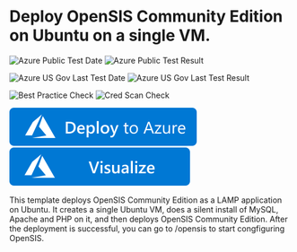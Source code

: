 # Deploy OpenSIS Community Edition on Ubuntu on a single VM.

![Azure Public Test Date](https://azurequickstartsservice.blob.core.windows.net/badges/opensis-singlevm-ubuntu/PublicLastTestDate.svg)
![Azure Public Test Result](https://azurequickstartsservice.blob.core.windows.net/badges/opensis-singlevm-ubuntu/PublicDeployment.svg)

![Azure US Gov Last Test Date](https://azurequickstartsservice.blob.core.windows.net/badges/opensis-singlevm-ubuntu/FairfaxLastTestDate.svg)
![Azure US Gov Last Test Result](https://azurequickstartsservice.blob.core.windows.net/badges/opensis-singlevm-ubuntu/FairfaxDeployment.svg)

![Best Practice Check](https://azurequickstartsservice.blob.core.windows.net/badges/opensis-singlevm-ubuntu/BestPracticeResult.svg)
![Cred Scan Check](https://azurequickstartsservice.blob.core.windows.net/badges/opensis-singlevm-ubuntu/CredScanResult.svg)

[![Deploy to Azure](https://raw.githubusercontent.com/Azure/azure-quickstart-templates/master/1-CONTRIBUTION-GUIDE/images/deploytoazure.svg?sanitize=true)](https://portal.azure.com/#create/Microsoft.Template/uri/https%3A%2F%2Fraw.githubusercontent.com%2Fazure%2Fazure-quickstart-templates%2Fmaster%2Fopensis-singlevm-ubuntu%2F%2Fazuredeploy.json) 
[![Visualize](https://raw.githubusercontent.com/Azure/azure-quickstart-templates/master/1-CONTRIBUTION-GUIDE/images/visualizebutton.svg?sanitize=true)](http://armviz.io/#/?load=https%3A%2F%2Fraw.githubusercontent.com%2FAzure%2Fazure-quickstart-templates%2Fmaster%opensis-singlevm-ubuntu%2Fazuredeploy.json)

This template deploys OpenSIS Community Edition as a LAMP application on Ubuntu. It creates a single Ubuntu VM, does a silent install of MySQL, Apache and PHP on it, and then deploys OpenSIS Community Edition.  After the deployment is successful, you can go to /opensis to start congfiguring OpenSIS.


